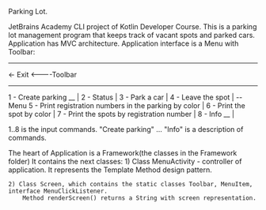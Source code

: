 Parking Lot.

JetBrains Academy CLI project of Kotlin Developer Course.
This is a parking lot management program that keeps track of vacant spots and parked cars.
Application has MVC architecture.
Application interface is a Menu with Toolbar:
___________________________________________
<- Exit                                         <----Toolbar
___________________________________________
1 - Create parking                                       __ |
2 - Status                                                  |
3 - Park a car                                              |
4 - Leave the spot                                          | -- Menu
5 - Print registration numbers in the parking by color      |
6 - Print the spot by color                                 |
7 - Print the spots by registration number                  |
8 - Info                                                 __ |

1..8 is the input commands.
"Create parking" ... "Info" is a description of commands.

The heart of Application is a Framework(the classes in the Framework folder)
It contains the next classes:
    1) Class MenuActivity - controller of application. It represents the Template Method design pattern.
        
    2) Class Screen, which contains the static classes Toolbar, MenuItem, interface MenuClickListener.
        Method renderScreen() returns a String with screen representation.

